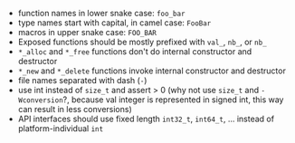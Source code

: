 - function names in lower snake case: `foo_bar`
- type names start with capital, in camel case: `FooBar`
- macros in upper snake case: `FOO_BAR`
- Exposed functions should be mostly prefixed with `val_`, `nb_`, or `nb_`
- `*_alloc` and `*_free` functions don't do internal constructor and destructor
- `*_new` and `*_delete` functions invoke internal constructor and destructor
- file names separated with dash (`-`)
- use int instead of `size_t` and assert > 0 (why not use `size_t` and `-Wconversion`?, because val integer is represented in signed int, this way can result in less conversions)
- API interfaces should use fixed length `int32_t`, `int64_t`, ... instead of platform-individual `int`
